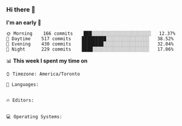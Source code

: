 ### Hi there 👋

<!--START_SECTION:waka-->
**I'm an early 🐤** 

```text
🌞 Morning    166 commits    ███░░░░░░░░░░░░░░░░░░░░░░   12.37% 
🌆 Daytime    517 commits    █████████░░░░░░░░░░░░░░░░   38.52% 
🌃 Evening    430 commits    ████████░░░░░░░░░░░░░░░░░   32.04% 
🌙 Night      229 commits    ████░░░░░░░░░░░░░░░░░░░░░   17.06%

```


📊 **This week I spent my time on** 

```text
⌚︎ Timezone: America/Toronto

💬 Languages: 


🔥 Editors: 


💻 Operating Systems: 


```


<!--END_SECTION:waka-->
